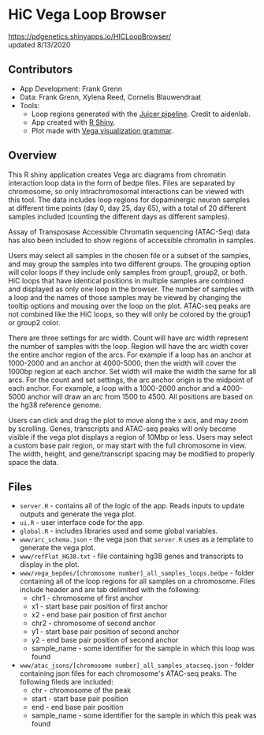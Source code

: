 # HiC Vega Loop Browser
https://pdgenetics.shinyapps.io/HICLoopBrowser/  
updated 8/13/2020

## Contributors
* App Development: Frank Grenn
* Data: Frank Grenn, Xylena Reed, Cornelis Blauwendraat
* Tools: 
  * Loop regions generated with the [Juicer pipeline](https://pubmed.ncbi.nlm.nih.gov/27467249/). Credit to aidenlab.
  * App created with [R Shiny](https://shiny.rstudio.com/).
  * Plot made with [Vega visualization grammar](https://vega.github.io/vega/).

## Overview
This R shiny application creates Vega arc diagrams from chromatin interaction loop data in the form of bedpe files. Files are separated by chromosome, so only intrachromosomal interactions can be viewed with this tool. The data includes loop regions for dopaminergic neuron samples at different time points (day 0, day 25, day 65), with a total of 20 different samples included (counting the different days as different samples). 

Assay of Transposase Accessible Chromatin sequencing (ATAC-Seq) data has also been included to show regions of accessible chromatin in samples. 

Users may select all samples in the chosen file or a subset of the samples, and may group the samples into two different groups. The grouping option will color loops if they include only samples from group1, group2, or both. HiC loops that have identical positions in multiple samples are combined and displayed as only one loop in the browser. The number of samples with a loop and the names of those samples may be viewed by changing the tooltip options and mousing over the loop on the plot. ATAC-seq peaks are not combined like the HiC loops, so they will only be colored by the group1 or group2 color.

There are three settings for arc width. Count will have arc width represent the number of samples with the loop. Region will have the arc width cover the entire anchor region of the arcs. For example if a loop has an anchor at 1000-2000 and an anchor at 4000-5000, then the width will cover the 1000bp region at each anchor. Set width will make the width the same for all arcs. For the count and set settings, the arc anchor origin is the midpoint of each anchor. For example, a loop with a 1000-2000 anchor and a 4000-5000 anchor will draw an arc from 1500 to 4500. All positions are based on the hg38 reference genome. 

Users can click and drag the plot to move along the x axis, and may zoom by scrolling. Genes, transcripts and ATAC-seq peaks will only become visible if the vega plot displays a region of 10Mbp or less. Users may select a custom base pair region, or may start with the full chromosome in view. The width, height, and gene/transcript spacing may be modified to properly space the data. 



## Files
* `server.R` - contains all of the logic of the app. Reads inputs to update outputs and generate the vega plot.
* `ui.R` - user interface code for the app. 
* `global.R` - includes libraries used and some global variables.
* `www/arc_schema.json` - the vega json that `server.R` uses as a template to generate the vega plot.
* `www/refFlat_HG38.txt` - file containing hg38 genes and transcripts to display in the plot.
* `www/vega_bepdes/[chromosome number]_all_samples_loops.bedpe` - folder containing all of the loop regions for all samples on a chromosome. Files include header and are tab delimited with the following:
  * chr1 - chromosome of first anchor
  * x1 - start base pair position of first anchor
  * x2 - end base pair position of first anchor
  * chr2 - chromosome of second anchor
  * y1 - start base pair position of second anchor
  * y2 - end base pair position of second anchor
  * sample_name - some identifier for the sample in which this loop was found
* `www/atac_jsons/[chromosome number]_all_samples_atacseq.json` - folder containing json files for each chromosome's ATAC-seq peaks. The following fileds are included:
  * chr - chromosome of the peak
  * start - start base pair position 
  * end - end base pair position 
  * sample_name - some identifier for the sample in which this peak was found